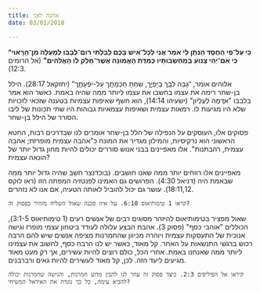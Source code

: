 ```yaml
---
title: אהבה לאני
date: 03/01/2018

---
```


**"ּכִי עַל־ּפִי הַחֶסֶד הַּנִּתָן לִי אֹמֵר אֲנִי לְכָל־אִיׁש ּבָכֶם לְבִלְּתִי רּום־לְבָבֹו לְמַעְלָה מִן־הָרָאּוי 
ּכִי אִם־יְהִי צָנּועַ ּבְמַחְׁשְבֹותָיו ּכְמִּדַת הָאֱמּונָה אֲׁשֶר־חָלַק לֹו הָאֱֹלהִים"** (אל הרומים 12:3). 

אלוהים אומר, "ּגָבַּה לִּבְָך ּבְיָפְיֶָך, ׁשִחַּתָ חָכְמָתְָך עַל-יִפְעָתֶָך" (יחזקאל 28:17). הילל בן-שחר רימה את עצמו בחשבו את עצמו ליותר ממה שהיה באמת. כאשר הוא אמר בלבבו "אֶּדַּמֶה  לְעֶלְיֹון" (ישעיהו 14:14), הוא חשף שאיפות עצמיות בטענה שזכאי לזכויות שלא היו מגיעות לו. רמאות עצמית ושאיפות עצמאיות גבוהות היו שתי תכונות של ליבו הסורר של הילל בן-שחר. 

פסוקים אלו, העוסקים על הנפילה של הלל בן-שחר אומרים לנו שבדרכים רבות, החטא הראשוני הוא נרקיסיות, והמילון מגדיר את המונח כ"אהבה עצמית מופרזת; אהבה עצמית, רהבתנות". אלו מאפיינים בבני אנוש סוררים יכולים להיות מחון גדול יותר של הונאה עצמית?

מאפיינים אלו רווחים יותר ממה שאנו חושבים. נבוכדנצר חשב שהיה גדול יותר ממה שבאמת היה (דניאל 4:30). הפרושים גם האמינו לפנטזיה המפתה הזו (ראו לוקס 18:11,12). עושר גם יכול להוביל לאותה הטעיה, אם אנו לא נזהרים.

`קראו 1 טימותיאוס 6:10. על איזו סכנה שאול השליח מזהיר בפסוק זה?`

שאול מפציר בטימותיאוס להיזהר מסוגים רבים של אנשים רעים (1 טימותיאוס  3:1-5), הכוללים "אוהבי כסף" (פסוק 3). אהבת הבצע עלולה לעודד ביטחון עצמי מופרז וגישה אנוכית של התעסקות עצמית ויוהרה מכיוון שהחמרנות מציפה אנשים שיש להם הרבה רכוש ברגשי התנשאות על האחר. קל מאוד, כאשר יש לנו הרבה כסף, לחשוב את עצמינו ליותר ממה שאנחנו באמת. אחרי הכל, כולם רוצים להיות עשירים, אך רק מעט מאוד מגיעים ליעד הזה. לכן, קל מאוד לעשירים להיות גאים ורברבנים. 

`קיראו אל הפיליפים 2:3. כיצד פסוק זה עוזר לנו להבין מדוע חמרנות, והגישה שחמרנות יכולה להביא עימה, כל כך נוגדת את האידאל המשיחי?`